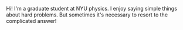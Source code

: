 Hi! I'm a graduate student at NYU physics. I enjoy saying simple things about hard problems. But sometimes it's necessary to resort to the complicated answer!
